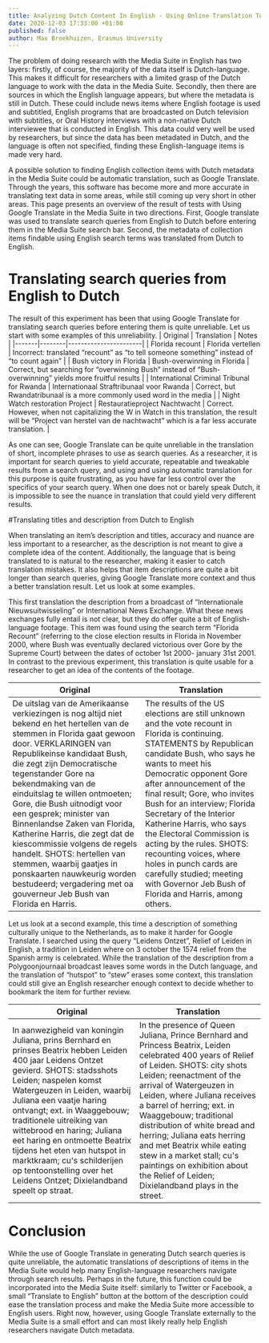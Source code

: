 ```yaml
---
title: Analyzing Dutch Content In English - Using Online Translation Tools
date: 2020-12-03 17:33:00 +01:00
published: false
author: Max Broekhuizen, Erasmus University
---
```


The problem of doing research with the Media Suite in English has two layers: firstly, of course, the majority of the data itself is Dutch-language. This makes it difficult for researchers with a limited grasp of the Dutch language to work with the data in the Media Suite. Secondly, then there are sources in which the English language appears, but where the metadata is still in Dutch. These could include news items where English footage is used and subtitled, English programs that are broadcasted on Dutch television with subtitles, or Oral History interviews with a non-native Dutch interviewee that is conducted in English. This data could very well be used by researchers, but since the data has been metadated in Dutch, and the language is often not specified, finding these English-language items is made very hard.

A possible solution to finding English collection items with Dutch metadata in the Media Suite could be automatic translation, such as Google Translate. Through the years, this software has become more and more accurate in translating text data in some areas, while still coming up very short in other areas. This page presents an overview of the result of tests with Using Google Translate in the Media Suite in two directions. First, Google translate was used to translate search queries from English to Dutch before entering them in the Media Suite search bar. Second, the metadata of collection items findable using English search terms was translated from Dutch to English.

# Translating search queries from English to Dutch

The result of this experiment has been that using Google Translate for translating search queries before entering them is quite unreliable. Let us start with some examples of this unreliability.
| Original | Translation | Notes |
|-------|--------|-----------------------|
| Florida recount | Florida vertellen | Incorrect: translated “recount” as “to tell someone something” instead of “to count again” |
| Bush victory in Florida | Bush-overwinning in Florida | Correct, but searching for “overwinning Bush” instead of “Bush-overwinning” yields more fruitful results |
| International Criminal Tribunal for Rwanda | Internationaal Straftribunaal voor Rwanda | Correct, but Rwandatribunaal is a more commonly used word in the media |
| Night Watch restoration Project | Restauratieproject Nachtwacht  | Correct. However, when not capitalizing the W in Watch in this translation, the result will be “Project van herstel van de nachtwacht” which is a far less accurate translation. |

As one can see, Google Translate can be quite unreliable in the translation of short, incomplete phrases to use as search queries. As a researcher, it is important for search queries to yield accurate, repeatable and tweakable results from a search query, and using and using automatic translation for this purpose is quite frustrating, as you have far less control over the specifics of your search query. When one does not or barely speak Dutch, it is impossible to see the nuance in translation that could yield very different results.

\#Translating titles and description from Dutch to English

When translating an item’s description and titles, accuracy and nuance are less important to a researcher, as the description is not meant to give a complete idea of the content. Additionally, the language that is being translated to is natural to the researcher, making it easier to catch translation mistakes. It also helps that item descriptions are quite a bit longer than search queries, giving Google Translate more context and thus a better translation result. Let us look at some examples.

This first translation the description from a broadcast of “Internationale Nieuwsuitwisseling” or International News Exchange. What these news exchanges fully entail is not clear, but they do offer quite a bit of English-language footage. This item was found using the search term “Florida Recount” (referring to the close election results in Florida in November 2000, where Bush was eventually declared victorious over Gore by the Supreme Court) between the dates of october 1st 2000- january 31st 2001. In contrast to the previous experiment, this translation is quite usable for a researcher to get an idea of the contents of the footage.

| Original | Translation |
|-------|--------|
| De uitslag van de Amerikaanse verkiezingen is nog altijd niet bekend en het hertellen van de stemmen in Florida gaat gewoon door. VERKLARINGEN van Republikeinse kandidaat Bush, die zegt zijn Democratische tegenstander Gore na bekendmaking van de einduitslag te willen ontmoeten; Gore, die Bush uitnodigt voor een gesprek; minister van Binnenlandse Zaken van Florida, Katherine Harris, die zegt dat de kiescommissie volgens de regels handelt. SHOTS: hertellen van stemmen, waarbij gaatjes in ponskaarten nauwkeurig worden bestudeerd; vergadering met oa gouverneur Jeb Bush van Florida en Harris. | The results of the US elections are still unknown and the vote recount in Florida is continuing. STATEMENTS by Republican candidate Bush, who says he wants to meet his Democratic opponent Gore after announcement of the final result; Gore, who invites Bush for an interview; Florida Secretary of the Interior Katherine Harris, who says the Electoral Commission is acting by the rules. SHOTS: recounting voices, where holes in punch cards are carefully studied; meeting with Governor Jeb Bush of Florida and Harris, among others. |

Let us look at a second example, this time a description of something culturally unique to the Netherlands, as to make it harder for Google Translate. I searched using the query “Leidens Ontzet”, Relief of Leiden in English, a tradition in Leiden where on 3 october the 1574 relief from the Spanish army is celebrated. While the translation of the description from a Polygoonjournaal broadcast leaves some words in the Dutch language, and the translation of “hutspot” to “stew” erases some context, this translation could still give an English researcher enough context to decide whether to bookmark the item for further review.

| Original | Translation |
|-------|--------|
| In aanwezigheid van koningin Juliana, prins Bernhard en prinses Beatrix hebben Leiden 400 jaar Leidens Ontzet gevierd. SHOTS: stadsshots Leiden; naspelen komst Watergeuzen in Leiden, waarbij Juliana een vaatje haring ontvangt; ext. in Waaggebouw; traditionele uitreiking van wittebrood en haring; Juliana eet haring en ontmoette Beatrix tijdens het eten van hutspot in marktkraam; cu's schilderijen op tentoonstelling over het Leidens Ontzet; Dixielandband speelt op straat. | In the presence of Queen Juliana, Prince Bernhard and Princess Beatrix, Leiden celebrated 400 years of Relief of Leiden. SHOTS: city shots Leiden; reenactment of the arrival of Watergeuzen in Leiden, where Juliana receives a barrel of herring; ext. in Waaggebouw; traditional distribution of white bread and herring; Juliana eats herring and met Beatrix while eating stew in a market stall; cu's paintings on exhibition about the Relief of Leiden; Dixielandband plays in the street. |

# Conclusion

While the use of Google Translate in generating Dutch search queries is quite unreliable, the automatic translations of descriptions of items in the Media Suite would help many English-language researchers navigate through search results. Perhaps in the future, this function could be incorporated into the Media Suite itself: similarly to Twitter or Facebook, a small “Translate to English” button at the bottom of the description could ease the translation process and make the Media Suite more accessible to English users. Right now, however, using Google Translate externally to the Media Suite is a small effort and can most likely really help English researchers navigate Dutch metadata.